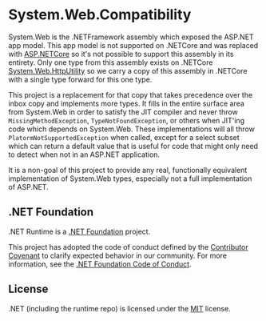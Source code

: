 # System.Web.Compatibility

System.Web is the .NETFramework assembly which exposed the ASP.NET app model.  This app model is not supported on .NETCore and was replaced with [ASP.NETCore](https://github.com/dotnet/aspnetcore) so it's not possible to support this assembly in its entirety.  Only one type from this assembly exists on .NETCore [System.Web.HttpUtility](https://docs.microsoft.com/en-us/dotnet/api/system.web.httputility) so we carry a copy of this assembly in .NETCore with a single type forward for this one type.

This project is a replacement for that copy that takes precedence over the inbox copy and implements more types.  It fills in the entire surface area from System.Web in order to satisfy the JIT compiler and never throw `MissingMethodException`, `TypeNotFoundException`, or others when JIT'ing code which depends on System.Web.  These implementations will all throw `PlatormNotSupportedException` when called, except for a select subset which can return a default value that is useful for code that might only need to detect when not in an ASP.NET application.

It is a non-goal of this project to provide any real, functionally equivalent implementation of System.Web types, especially not a full implementation of ASP.NET.

## .NET Foundation

.NET Runtime is a [.NET Foundation](https://www.dotnetfoundation.org/projects) project.

This project has adopted the code of conduct defined by the [Contributor Covenant](http://contributor-covenant.org/) to clarify expected behavior in our community. For more information, see the [.NET Foundation Code of Conduct](http://www.dotnetfoundation.org/code-of-conduct).

## License

.NET (including the runtime repo) is licensed under the [MIT](LICENSE.TXT) license.

